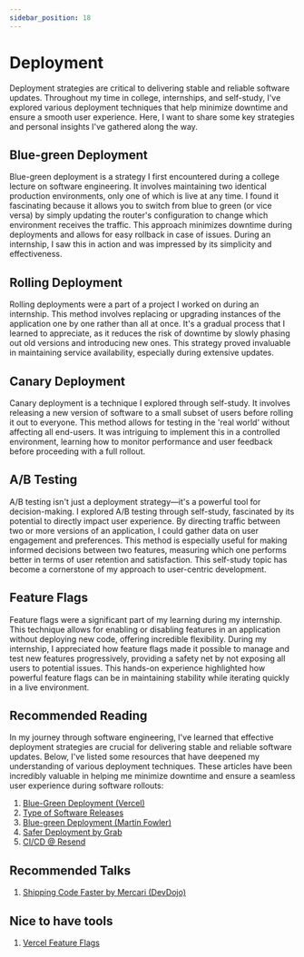 ```yaml
---
sidebar_position: 18
---
```


# Deployment

Deployment strategies are critical to delivering stable and reliable software updates. Throughout my time in college, internships, and self-study, I've explored various deployment techniques that help minimize downtime and ensure a smooth user experience. Here, I want to share some key strategies and personal insights I've gathered along the way.

## Blue-green Deployment

Blue-green deployment is a strategy I first encountered during a college lecture on software engineering. It involves maintaining two identical production environments, only one of which is live at any time. I found it fascinating because it allows you to switch from blue to green (or vice versa) by simply updating the router's configuration to change which environment receives the traffic. This approach minimizes downtime during deployments and allows for easy rollback in case of issues. During an internship, I saw this in action and was impressed by its simplicity and effectiveness.

## Rolling Deployment

Rolling deployments were a part of a project I worked on during an internship. This method involves replacing or upgrading instances of the application one by one rather than all at once. It's a gradual process that I learned to appreciate, as it reduces the risk of downtime by slowly phasing out old versions and introducing new ones. This strategy proved invaluable in maintaining service availability, especially during extensive updates.

## Canary Deployment

Canary deployment is a technique I explored through self-study. It involves releasing a new version of software to a small subset of users before rolling it out to everyone. This method allows for testing in the 'real world' without affecting all end-users. It was intriguing to implement this in a controlled environment, learning how to monitor performance and user feedback before proceeding with a full rollout.

## A/B Testing

A/B testing isn't just a deployment strategy—it's a powerful tool for decision-making. I explored A/B testing through self-study, fascinated by its potential to directly impact user experience. By directing traffic between two or more versions of an application, I could gather data on user engagement and preferences. This method is especially useful for making informed decisions between two features, measuring which one performs better in terms of user retention and satisfaction. This self-study topic has become a cornerstone of my approach to user-centric development.

## Feature Flags

Feature flags were a significant part of my learning during my internship. This technique allows for enabling or disabling features in an application without deploying new code, offering incredible flexibility. During my internship, I appreciated how feature flags made it possible to manage and test new features progressively, providing a safety net by not exposing all users to potential issues. This hands-on experience highlighted how powerful feature flags can be in maintaining stability while iterating quickly in a live environment.

## Recommended Reading

In my journey through software engineering, I've learned that effective deployment strategies are crucial for delivering stable and reliable software updates. Below, I've listed some resources that have deepened my understanding of various deployment techniques. These articles have been incredibly valuable in helping me minimize downtime and ensure a seamless user experience during software rollouts:

1. [Blue-Green Deployment (Vercel)](https://vercel.com/blog/releasing-safe-and-cost-efficient-blue-green-deployments)
2. [Type of Software Releases](https://blog.christianposta.com/deploy/blue-green-deployments-a-b-testing-and-canary-releases/)
3. [Blue-green Deployment (Martin Fowler)](https://martinfowler.com/bliki/BlueGreenDeployment.html)
4. [Safer Deployment by Grab](https://engineering.grab.com/safer-flink-deployments)
5. [CI/CD @ Resend](https://resend.com/handbook/engineering/how-we-approach-ci-cd)

## Recommended Talks

1. [Shipping Code Faster by Mercari (DevDojo)](https://www.youtube.com/watch?v=iCVfIQlbrDo)

## Nice to have tools

1. [Vercel Feature Flags](https://vercel.com/docs/workflow-collaboration/feature-flags)
